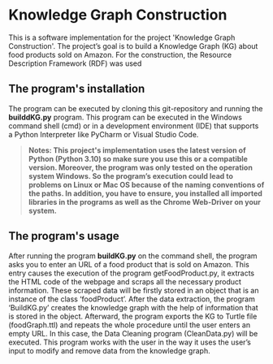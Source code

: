 # Knowledge Graph Construction 
This is a software implementation for the project 'Knowledge Graph Construction'. The project’s goal is to build a Knowledge Graph (KG) about food products sold on Amazon. For the construction, the Resource Description Framework (RDF) was used 


## The program's installation
The program can be executed by cloning this git-repository and running the **builddKG.py** program. This program can be executed in the Windows command shell (cmd) or in a development environment (IDE) that supports a Python Interpreter like PyCharm or Visual Studio Code.


>**Notes: This project's implementation uses the latest version of Python (Python 3.10) so make sure you use this or a compatible version. Moreover, the program was only tested on the operation system Windows. So the program’s execution could lead to problems on Linux or Mac OS because of the naming conventions of the paths. In addition, you have to ensure, you installed all imported libraries in the programs as well as the Chrome Web-Driver on your system.**


## The program's usage 
After running the program **buildKG.py** on the command shell, the program asks you to enter an URL of a food product that is sold on Amazon. This entry causes the execution of the program getFoodProduct.py, it extracts the HTML code of the webpage and scraps all the necessary product information. These scraped data will be firstly stored in an object that is an instance of the class ‘foodProduct’. After the data extraction, the program ‘BuildKG.py’ creates the knowledge graph with the help of information that is stored in the object. Afterward, the program exports the KG to Turtle file (foodGraph.ttl) and repeats the whole procedure until the user enters an empty URL. In this case, the Data Cleaning program (CleanData.py) will be executed. This program works with the user in the way it uses the user’s input to modify and remove data from the knowledge graph.
